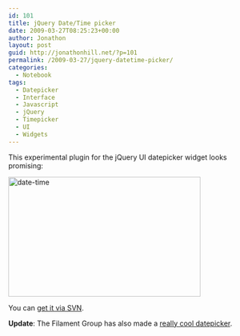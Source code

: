 ```yaml
---
id: 101
title: jQuery Date/Time picker
date: 2009-03-27T08:25:23+00:00
author: Jonathon
layout: post
guid: http://jonathonhill.net/?p=101
permalink: /2009-03-27/jquery-datetime-picker/
categories:
  - Notebook
tags:
  - Datepicker
  - Interface
  - Javascript
  - jQuery
  - Timepicker
  - UI
  - Widgets
---
```

This experimental plugin for the jQuery UI datepicker widget looks promising:

[<img class="alignnone size-full wp-image-102" title="date-time" src="http://jonathonhill.net/wp-content/uploads/2009/03/date-time.jpg" alt="date-time" width="384" height="240" srcset="http://jonathonhill.net/wp-content/uploads/2009/03/date-time.jpg 384w, http://jonathonhill.net/wp-content/uploads/2009/03/date-time-300x187.jpg 300w" sizes="(max-width: 384px) 100vw, 384px" />](http://blogs.uct.ac.za/blog/lovemores-world/2009/02/25/an-effective-jquery-date-time-picker)

You can <a title="Timepicker SVN repository" href="http://source.cet.uct.ac.za/svn/sakai/ux/timepicker/" target="_blank">get it via SVN</a>.

**Update**: The Filament Group has also made a <a href="http://www.filamentgroup.com/lab/date_range_picker_using_jquery_ui_16_and_jquery_ui_css_framework/" target="_blank">really cool datepicker</a>.